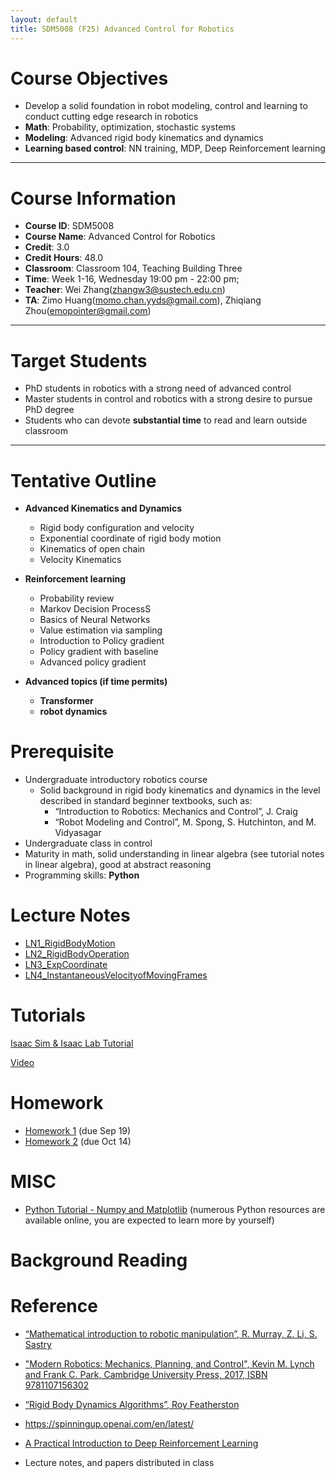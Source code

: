 ```yaml
---
layout: default
title: SDM5008 (F25) Advanced Control for Robotics
---
```

<!-- website address
https://clearlab-sustech.github.io/ACR2025/
-->

# Course Objectives

- Develop a solid foundation in robot modeling, control and learning to conduct cutting edge research in robotics
 - **Math**: Probability, optimization, stochastic systems
 - **Modeling**: Advanced rigid body kinematics and dynamics
 - **Learning based control**: NN training, MDP, Deep Reinforcement learning

----

# Course Information

- **Course ID**: SDM5008
- **Course Name**: Advanced Control for Robotics
- **Credit**: 3.0
- **Credit Hours**: 48.0
- **Classroom**: Classroom 104, Teaching Building Three
- **Time**: Week 1-16, Wednesday 19:00 pm - 22:00 pm;
- **Teacher**: Wei Zhang(zhangw3@sustech.edu.cn)
- **TA**: Zimo Huang(momo.chan.yyds@gmail.com), Zhiqiang Zhou(emopointer@gmail.com)

----

# Target Students  

- PhD students in robotics with a strong need of advanced control
- Master students in control and robotics with a strong desire to pursue PhD degree
- Students who can devote **substantial time** to read and learn outside classroom

----

# Tentative Outline

- **Advanced Kinematics and Dynamics**
  - Rigid body configuration and velocity
  - Exponential coordinate of rigid body motion
  - Kinematics of open chain
  - Velocity Kinematics

- **Reinforcement learning**
   - Probability review
   - Markov Decision ProcessS
   - Basics of Neural Networks
   - Value estimation via sampling
   - Introduction to Policy gradient
   - Policy gradient with baseline
   - Advanced policy gradient

- **Advanced topics (if time permits)**
   - **Transformer**
   - **robot dynamics**

# Prerequisite
- Undergraduate introductory robotics course
  - Solid background in rigid body kinematics and dynamics in the level described in standard beginner textbooks, such as:
    - “Introduction to Robotics: Mechanics and Control”, J. Craig
    - “Robot Modeling and Control”, M. Spong, S. Hutchinton, and M. Vidyasagar
- Undergraduate class in control
- Maturity in math, solid understanding in linear algebra (see tutorial notes in linear algebra), good at abstract reasoning
- Programming skills: **Python**

# Lecture Notes

- [LN1_RigidBodyMotion](./LectureNotes/LN1_RigidBodyMotion.pdf) 
- [LN2_RigidBodyOperation](./LectureNotes/LN2_RigidBodyOperation.pdf) 
- [LN3_ExpCoordinate](./LectureNotes/LN3_ExpCoordinate.pdf) 
- [LN4_InstantaneousVelocityofMovingFrames](./LectureNotes/LN4_InstantaneousVelocityofMovingFrames.pdf) 



# Tutorials

[Isaac Sim & Isaac Lab Tutorial](https://iyrna6v2lz.feishu.cn/wiki/Zjhbw2ieAibcLMkZkaBcN5FxnaH) 

[Video](https://www.bilibili.com/video/BV1SwWpzXED2/?spm_id_from=333.1387.upload.video_card.click&vd_source=d7d35f4fe0980d1cdd7b6b2b056c9f50) 

# Homework
- [Homework 1](./homework/hw1_F25.pdf) (due Sep 19)
- [Homework 2](./homework/hw2_F25.pdf) (due Oct 14)


# MISC
- [Python Tutorial - Numpy and Matplotlib](./misc/Tutorial_Python_Numpy_and_Matplotlib.ipynb) (numerous Python resources are available online, you are expected to learn more by yourself)


# Background Reading



# Reference
- [“Mathematical introduction to robotic manipulation”, R. Murray, Z. Li, S. Sastry](https://www.cds.caltech.edu/~murray/books/MLS/pdf/mls94-complete.pdf)
- ["Modern Robotics: Mechanics, Planning, and Control", Kevin M. Lynch and Frank C. Park, Cambridge University Press, 2017, ISBN 9781107156302](https://hades.mech.northwestern.edu/index.php/Modern_Robotics)
- [“Rigid Body Dynamics Algorithms”, Roy Featherston](https://www.springer.com/gp/book/9780387743141)
- https://spinningup.openai.com/en/latest/
- [A Practical Introduction to Deep Reinforcement Learning](https://arxiv.org/abs/2505.08295)

- Lecture notes, and papers distributed in class

